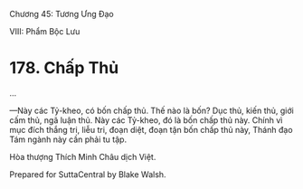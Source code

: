  

Chương 45: Tương Ưng Ðạo

VIII: Phẩm Bộc Lưu

# 178\. Chấp Thủ

…

—Này các Tỷ-kheo, có bốn chấp thủ. Thế nào là bốn? Dục thủ, kiến thủ, giới cấm thủ, ngã luận thủ. Này các Tỷ-kheo, đó là bốn chấp thủ này. Chính vì mục đích thắng tri, liễu tri, đoạn diệt, đoạn tận bốn chấp thủ này, Thánh đạo Tám ngành này cần phải tu tập.

Hòa thượng Thích Minh Châu dịch Việt.

Prepared for SuttaCentral by Blake Walsh.